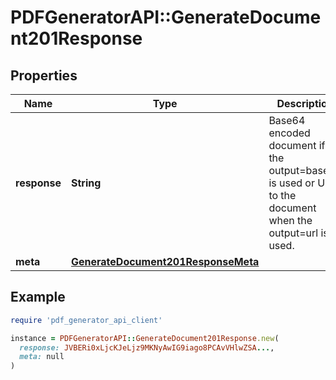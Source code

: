 # PDFGeneratorAPI::GenerateDocument201Response

## Properties

| Name | Type | Description | Notes |
| ---- | ---- | ----------- | ----- |
| **response** | **String** | Base64 encoded document if the output&#x3D;base64 is used or URL to the document when the output&#x3D;url is used. | [optional] |
| **meta** | [**GenerateDocument201ResponseMeta**](GenerateDocument201ResponseMeta.md) |  | [optional] |

## Example

```ruby
require 'pdf_generator_api_client'

instance = PDFGeneratorAPI::GenerateDocument201Response.new(
  response: JVBERi0xLjcKJeLjz9MKNyAwIG9iago8PCAvVHlwZSA...,
  meta: null
)
```

